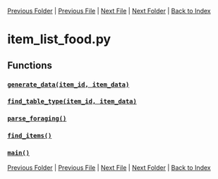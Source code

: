 [Previous Folder](../item_article.md) | [Previous File](item_list_fluid_container.md) | [Next File](item_list_fuel.md) | [Next Folder](../../lists/attachment_list.md) | [Back to Index](../../../index.md)

# item_list_food.py

## Functions

### [`generate_data(item_id, item_data)`](https://github.com/Vaileasys/pz-wiki_parser/blob/main/scripts/items/lists/item_list_food.py#L18)
### [`find_table_type(item_id, item_data)`](https://github.com/Vaileasys/pz-wiki_parser/blob/main/scripts/items/lists/item_list_food.py#L78)
### [`parse_foraging()`](https://github.com/Vaileasys/pz-wiki_parser/blob/main/scripts/items/lists/item_list_food.py#L130)
### [`find_items()`](https://github.com/Vaileasys/pz-wiki_parser/blob/main/scripts/items/lists/item_list_food.py#L220)
### [`main()`](https://github.com/Vaileasys/pz-wiki_parser/blob/main/scripts/items/lists/item_list_food.py#L236)


[Previous Folder](../item_article.md) | [Previous File](item_list_fluid_container.md) | [Next File](item_list_fuel.md) | [Next Folder](../../lists/attachment_list.md) | [Back to Index](../../../index.md)
